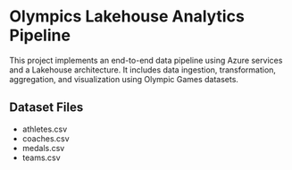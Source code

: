 # Olympics Lakehouse Analytics Pipeline

This project implements an end-to-end data pipeline using Azure services and a Lakehouse architecture. It includes data ingestion, transformation, aggregation, and visualization using Olympic Games datasets.

## Dataset Files
- athletes.csv
- coaches.csv
- medals.csv
- teams.csv
